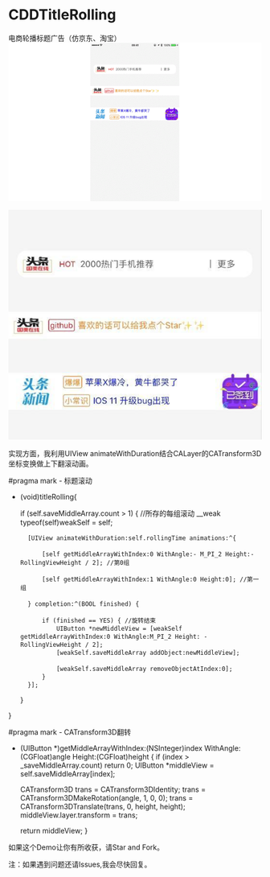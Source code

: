 # CDDTitleRolling
电商轮播标题广告（仿京东、淘宝）
![项目效果图](https://github.com/KeenTeam1990/KTTitleRolling/blob/master/CDDTitleRolling/pic/55.gif) 

![项目结构图](https://github.com/KeenTeam1990/KTTitleRolling/blob/master/CDDTitleRolling/pic/11.jpg "效果图")

实现方面，我利用UIView animateWithDuration结合CALayer的CATransform3D坐标变换做上下翻滚动画。

#pragma mark - 标题滚动
- (void)titleRolling{
    
    if (self.saveMiddleArray.count > 1) { //所存的每组滚动
        __weak typeof(self)weakSelf = self;
        
        [UIView animateWithDuration:self.rollingTime animations:^{
            
            [self getMiddleArrayWithIndex:0 WithAngle:- M_PI_2 Height:- RollingViewHeight / 2]; //第0组
            
            [self getMiddleArrayWithIndex:1 WithAngle:0 Height:0]; //第一组
            
        } completion:^(BOOL finished) {
            
            if (finished == YES) { //旋转结束
                UIButton *newMiddleView = [weakSelf getMiddleArrayWithIndex:0 WithAngle:M_PI_2 Height: -RollingViewHeight / 2];
                [weakSelf.saveMiddleArray addObject:newMiddleView];
                
                [weakSelf.saveMiddleArray removeObjectAtIndex:0];
            }
        }];
    }
    
}

#pragma mark - CATransform3D翻转
- (UIButton *)getMiddleArrayWithIndex:(NSInteger)index WithAngle:(CGFloat)angle Height:(CGFloat)height
{
    if (index > _saveMiddleArray.count) return 0;
    UIButton *middleView = self.saveMiddleArray[index];
    
    CATransform3D trans = CATransform3DIdentity;
    trans = CATransform3DMakeRotation(angle, 1, 0, 0);
    trans = CATransform3DTranslate(trans, 0, height, height);
    middleView.layer.transform = trans;
    
    return middleView;
}


如果这个Demo让你有所收获，请Star and Fork。

注：如果遇到问题还请Issues,我会尽快回复。



